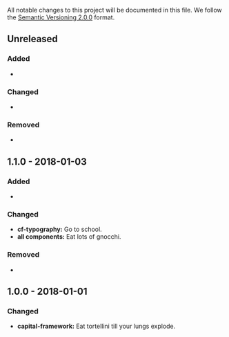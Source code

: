 All notable changes to this project will be documented in this file.
We follow the [Semantic Versioning 2.0.0](http://semver.org/) format.

## Unreleased

### Added
-

### Changed
-

### Removed
-

## 1.1.0 - 2018-01-03

### Added
-

### Changed
- **cf-typography:** Go to school.
- **all components:** Eat lots of gnocchi.

### Removed
-

## 1.0.0 - 2018-01-01

### Changed
- **capital-framework:** Eat tortellini till your lungs explode.
